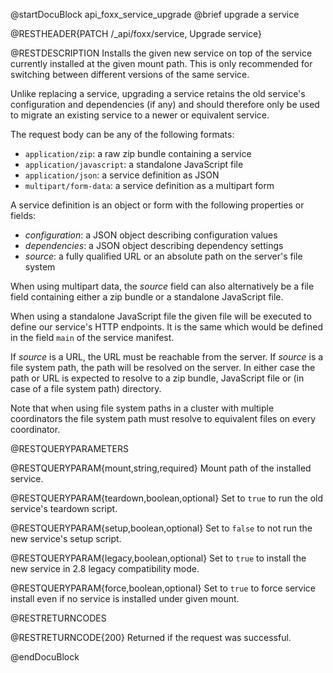 @startDocuBlock api_foxx_service_upgrade
@brief upgrade a service

@RESTHEADER{PATCH /_api/foxx/service, Upgrade service}

@RESTDESCRIPTION
Installs the given new service on top of the service currently installed at the given mount path.
This is only recommended for switching between different versions of the same service.

Unlike replacing a service, upgrading a service retains the old service's configuration
and dependencies (if any) and should therefore only be used to migrate an existing service
to a newer or equivalent service.

The request body can be any of the following formats:

- `application/zip`: a raw zip bundle containing a service
- `application/javascript`: a standalone JavaScript file
- `application/json`: a service definition as JSON
- `multipart/form-data`: a service definition as a multipart form

A service definition is an object or form with the following properties or fields:

- *configuration*: a JSON object describing configuration values
- *dependencies*: a JSON object describing dependency settings
- *source*: a fully qualified URL or an absolute path on the server's file system

When using multipart data, the *source* field can also alternatively be a file field
containing either a zip bundle or a standalone JavaScript file.

When using a standalone JavaScript file the given file will be executed
to define our service's HTTP endpoints. It is the same which would be defined
in the field `main` of the service manifest.

If *source* is a URL, the URL must be reachable from the server.
If *source* is a file system path, the path will be resolved on the server.
In either case the path or URL is expected to resolve to a zip bundle,
JavaScript file or (in case of a file system path) directory.

Note that when using file system paths in a cluster with multiple coordinators
the file system path must resolve to equivalent files on every coordinator.

@RESTQUERYPARAMETERS

@RESTQUERYPARAM{mount,string,required}
Mount path of the installed service.

@RESTQUERYPARAM{teardown,boolean,optional}
Set to `true` to run the old service's teardown script.

@RESTQUERYPARAM{setup,boolean,optional}
Set to `false` to not run the new service's setup script.

@RESTQUERYPARAM{legacy,boolean,optional}
Set to `true` to install the new service in 2.8 legacy compatibility mode.

@RESTQUERYPARAM{force,boolean,optional}
Set to `true` to force service install even if no service is installed under given mount.

@RESTRETURNCODES

@RESTRETURNCODE{200}
Returned if the request was successful.

@endDocuBlock

